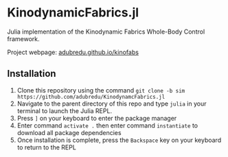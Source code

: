 # KinodynamicFabrics.jl
Julia implementation of the Kinodynamic Fabrics Whole-Body Control framework.

Project webpage: [adubredu.github.io/kinofabs](http://adubredu.github.io/kinofabs)


## Installation
1. Clone this repository using the command `git clone -b sim https://github.com/adubredu/KinodynamcFabrics.jl`
2. Navigate to the parent directory of this repo and type  `julia` in your terminal to launch the Julia REPL.
3. Press `]` on your keyboard to enter the package manager 
4. Enter command `activate .` then enter command `instantiate` to download all package dependencies
5. Once installation is complete, press the `Backspace` key on your keyboard to return to the REPL

